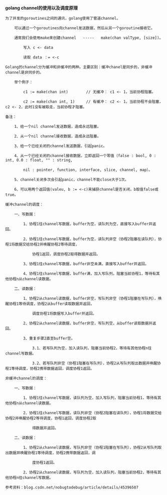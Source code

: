 **golang channel的使用以及调度原理**
    
    为了并发的goroutines之间的通讯，golang使用了管道channel。
    
        可以通过一个goroutines向channel发送数据，然后从另一个goroutine接收它。
    
        通常我们会使用make来创建channel   -----   make(chan valType, [size])。
    
            写入 c <- data
        
            读取 data ：= <-c
    
    Golang的channel分为缓冲和非缓冲的两种。主要区别：缓冲chanel是同步的，非缓冲channel是非同步的。
    
        举个例子：
             
            c1 := make(chan int)        // 无缓冲： c1 <- 1，当前协程阻塞。
    
            c2 := make(chan int, 1)     // 有缓冲： c2 <- 1，当前协程不会阻塞，c2 <- 2，此时1没有被取走，当前协程才阻塞。
    
    备注：
    
        1、给一个nil channel发送数据，造成永远阻塞。
        
        2、从一个nil channel接收数据，造成永远阻塞。
        
        3、给一个已经关闭的channel发送数据，引起panic。
        
        4、从一个已经关闭的channel接收数据，立即返回一个零值（false : bool, 0 : int, 0.0 : float, "" : string,
         
            nil : pointer, function, interface, slice, channel, map）。
            
        5、channel关闭多次会引起panic，channel不能close大于1次。
        
        6、可以用两个返回值(valeu, b := <-c)来捕获channel是否关闭，b取值false或true。
        
    缓冲channel的调度：
        
        一、写数据：
        
            1、协程1往channel写数据，buffer为空，读队列为空，直接写入buffer并返回。
            
            2、协程1往channel写数据，buffer为空，读队列非空（协程2阻塞在读队列），协程1将数据交给协程2并唤醒协程2等待调度，
            
                协程1返回，调度协程2取得数据并返回。
               
            3、协程1往channel写数据，buffer非空未满，直接写入buffer并返回。
            
            4、协程1往channel写数据，buffer满，加入写队列，阻塞当前协程1，等待有其他协程n从channel读数据。
        
        二、读数据：
            
            1、协程2从channel读数据，buffer非空，写队列非空（协程1阻塞在写队列），唤醒协程1等待调度，协程2从buffer读取数据并返回，
            
                调度协程1将数据写入buffer并返回。
            
            2、协程2从channel读数据，buffer非空，写队列空，从buffer读取数据并返回。
            
            3、重复步骤2直至buffer空。
            
                3.1、若写队列为空，加入读队列，阻塞当前协程2，等待有其他协程n往channel写数据。
                
                3.2、若写队列非空（协程1阻塞在写队列），协程2从写队列取出数据并唤醒协程1等待调度，协程2携带数据返回，调度协程1返回。
                    
    非缓冲channel的调度：
        
        一、写数据：
        
            1、协程1往channel写数据，读队列为空，加入写队列，阻塞当前协程1，等待有其他协程n从channel读数据。
            
            2、协程1往channel写数据，读队列非空（协程2阻塞在读队列），协程1将数据交给协程2并唤醒协程2等待调度，协程1返回，调度协程2取
            
                得数据并返回。
               
        二、读数据：
            
            1、协程2从channel读数据，写队列非空（协程1阻塞在写队列），协程2从写队列取出数据并唤醒协程1等待调度，协程2携带数据返回，调
            
                度协程1返回。
            
            2、协程2从channel读数据，写队列为空，加入读队列，阻塞当前协程2，等待有其他协程n往channel写数据。
       	
    参考资料：blog.csdn.net/nobugtodebug/article/details/45396507